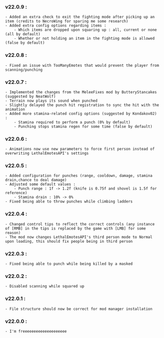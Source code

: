 ### v22.0.9 :
	- Added an extra check to exit the fighting mode after picking up an item (credits to NecroWing for sparing me some research)
	- Added extra config options regarding items :
		- Which items are dropped upon squaring up : all, current or none (all by default)
		- Whether or not holding an item in the fighting mode is allowed (false by default)

### v22.0.8 :
	- Fixed an issue with TooManyEmotes that would prevent the player from scanning/punching

### v22.0.7 :
	- Implemented the changes from the MeleeFixes mod by ButteryStancakes (suggested by NeatWolf)
	- Terrain now plays its sound when punched
	- Slightly delayed the punch hit registration to sync the hit with the animation
	- Added more stamina-related config options (suggested by Kondakov02) :
		- Stamina required to perform a punch (0% by default)
		- Punching stops stamina regen for some time (false by default)
	

### v22.0.6 :
	- Animations now use new parameters to force first person instead of overwriting LethalEmotesAPI's settings

### v22.0.5 :
	- Added configuration for punches (range, cooldown, damage, stamina drain,chance to deal damage)
	- Adjusted some default values : 
		- Punch range : 1f -> 1.2f (knife is 0.75f and shovel is 1.5f for reference)
		- Stamina drain : 10% -> 0%
	- Fixed being able to throw punches while climbing ladders

### v22.0.4 :
	- Changed control tips to reflect the correct controls (any instance of [RMB] in the tips is replaced by the game with [LMB] for some reason)
	- The mod now changes LethalEmotesAPI's third person mode to Normal upon loading, this should fix people being in third person

### v22.0.3 :
	- Fixed being able to punch while being killed by a masked

### v22.0.2 :
	- Disabled scanning while squared up

### v22.0.1 :
	- File structure should now be correct for mod manager installation

### v22.0.0 :
	- I'm freeeeeeeeeeeeeeeeeeee